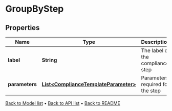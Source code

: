 

# GroupByStep


## Properties

| Name | Type | Description | Notes |
|------------ | ------------- | ------------- | -------------|
|**label** | **String** | The label of the compliance step |  |
|**parameters** | [**List&lt;ComplianceTemplateParameter&gt;**](ComplianceTemplateParameter.md) | Parameters required for the step |  |



[Back to Model list](../README.md#documentation-for-models) &#8226; [Back to API list](../README.md#documentation-for-api-endpoints) &#8226; [Back to README](../README.md)


